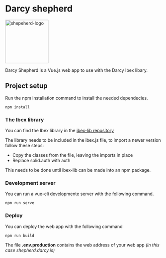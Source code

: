 # Darcy shepherd
<img width="139" alt="shepeherd-logo" src="https://user-images.githubusercontent.com/33927544/100249416-d3081e80-2f3c-11eb-8f67-1e5f58e0f1f3.png">

Darcy Shepherd is a Vue.js web app to use with the Darcy Ibex libary. 

## Project setup

Run the npm installation command to install the needed dependecies.

```
npm install
```
### The Ibex library
You can find the Ibex library in the [ibex-lib repository](https://github.com/Darcy-Social/ibex-lib)

The library needs to be included in the ibex.js file, to import a newer version follow these steps:

- Copy the classes from the file, leaving the imports in place
- Replace solid.auth with auth

This needs to be done until ibex-lib can be made into an npm package.

### Development server

You can run a vue-cli developmente server with the following command.

```
npm run serve
```

### Deploy

You can deploy the web app with the following command

```
npm run build
```

The file **.env.production** contains the web address of your web app _(in this case shepherd.darcy.is)_
